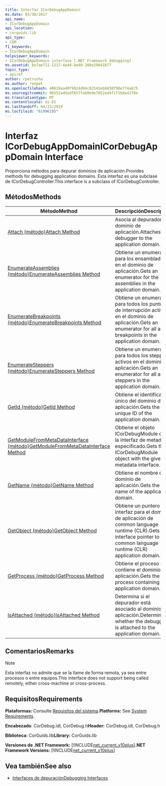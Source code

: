 ```yaml
---
title: Interfaz ICorDebugAppDomain
ms.date: 03/30/2017
api_name:
- ICorDebugAppDomain
api_location:
- corguids.lib
api_type:
- COM
f1_keywords:
- ICorDebugAppDomain
helpviewer_keywords:
- ICorDebugAppDomain interface [.NET Framework debugging]
ms.assetid: be7ae711-1217-4a44-be40-166e29641b77
topic_type:
- apiref
author: rpetrusha
ms.author: ronpet
ms.openlocfilehash: 40619aa40f9924d94c82541eb8d30790e774a675
ms.sourcegitcommit: 9b552addadfb57fab0b9e7852ed4f1f1b8a42f8e
ms.translationtype: MT
ms.contentlocale: es-ES
ms.lasthandoff: 04/23/2019
ms.locfileid: "61996195"
---
```

# <a name="icordebugappdomain-interface"></a><span data-ttu-id="09cf3-102">Interfaz ICorDebugAppDomain</span><span class="sxs-lookup"><span data-stu-id="09cf3-102">ICorDebugAppDomain Interface</span></span>

<span data-ttu-id="09cf3-103">Proporciona métodos para depurar dominios de aplicación.</span><span class="sxs-lookup"><span data-stu-id="09cf3-103">Provides methods for debugging application domains.</span></span> <span data-ttu-id="09cf3-104">Esta interfaz es una subclase de ICorDebugController.</span><span class="sxs-lookup"><span data-stu-id="09cf3-104">This interface is a subclass of ICorDebugController.</span></span>  
  
## <a name="methods"></a><span data-ttu-id="09cf3-105">Métodos</span><span class="sxs-lookup"><span data-stu-id="09cf3-105">Methods</span></span>  
  
|<span data-ttu-id="09cf3-106">Método</span><span class="sxs-lookup"><span data-stu-id="09cf3-106">Method</span></span>|<span data-ttu-id="09cf3-107">Descripción</span><span class="sxs-lookup"><span data-stu-id="09cf3-107">Description</span></span>|  
|------------|-----------------|  
|[<span data-ttu-id="09cf3-108">Attach (método)</span><span class="sxs-lookup"><span data-stu-id="09cf3-108">Attach Method</span></span>](../../../../docs/framework/unmanaged-api/debugging/icordebugappdomain-attach-method.md)|<span data-ttu-id="09cf3-109">Asocia al depurador al dominio de aplicación.</span><span class="sxs-lookup"><span data-stu-id="09cf3-109">Attaches the debugger to the application domain.</span></span>|  
|[<span data-ttu-id="09cf3-110">EnumerateAssemblies (método)</span><span class="sxs-lookup"><span data-stu-id="09cf3-110">EnumerateAssemblies Method</span></span>](../../../../docs/framework/unmanaged-api/debugging/icordebugappdomain-enumerateassemblies-method.md)|<span data-ttu-id="09cf3-111">Obtiene un enumerador para los ensamblados en el dominio de aplicación.</span><span class="sxs-lookup"><span data-stu-id="09cf3-111">Gets an enumerator for the assemblies in the application domain.</span></span>|  
|[<span data-ttu-id="09cf3-112">EnumerateBreakpoints (método)</span><span class="sxs-lookup"><span data-stu-id="09cf3-112">EnumerateBreakpoints Method</span></span>](../../../../docs/framework/unmanaged-api/debugging/icordebugappdomain-enumeratebreakpoints-method.md)|<span data-ttu-id="09cf3-113">Obtiene un enumerador para todos los puntos de interrupción activos en el dominio de aplicación.</span><span class="sxs-lookup"><span data-stu-id="09cf3-113">Gets an enumerator for all active breakpoints in the application domain.</span></span>|  
|[<span data-ttu-id="09cf3-114">EnumerateSteppers (método)</span><span class="sxs-lookup"><span data-stu-id="09cf3-114">EnumerateSteppers Method</span></span>](../../../../docs/framework/unmanaged-api/debugging/icordebugappdomain-enumeratesteppers-method.md)|<span data-ttu-id="09cf3-115">Obtiene un enumerador para todos los steppers activos en el dominio de aplicación.</span><span class="sxs-lookup"><span data-stu-id="09cf3-115">Gets an enumerator for all active steppers in the application domain.</span></span>|  
|[<span data-ttu-id="09cf3-116">GetId (método)</span><span class="sxs-lookup"><span data-stu-id="09cf3-116">GetId Method</span></span>](../../../../docs/framework/unmanaged-api/debugging/icordebugappdomain-getid-method.md)|<span data-ttu-id="09cf3-117">Obtiene el identificador único del dominio de aplicación.</span><span class="sxs-lookup"><span data-stu-id="09cf3-117">Gets the unique ID of the application domain.</span></span>|  
|[<span data-ttu-id="09cf3-118">GetModuleFromMetaDataInterface (método)</span><span class="sxs-lookup"><span data-stu-id="09cf3-118">GetModuleFromMetaDataInterface Method</span></span>](../../../../docs/framework/unmanaged-api/debugging/icordebugappdomain-getmodulefrommetadatainterface-method.md)|<span data-ttu-id="09cf3-119">Obtiene el objeto ICorDebugModule con la interfaz de metadatos especificado.</span><span class="sxs-lookup"><span data-stu-id="09cf3-119">Gets the ICorDebugModule object with the given metadata interface.</span></span>|  
|[<span data-ttu-id="09cf3-120">GetName (método)</span><span class="sxs-lookup"><span data-stu-id="09cf3-120">GetName Method</span></span>](../../../../docs/framework/unmanaged-api/debugging/icordebugappdomain-getname-method.md)|<span data-ttu-id="09cf3-121">Obtiene el nombre del dominio de aplicación.</span><span class="sxs-lookup"><span data-stu-id="09cf3-121">Gets the name of the application domain.</span></span>|  
|[<span data-ttu-id="09cf3-122">GetObject (método)</span><span class="sxs-lookup"><span data-stu-id="09cf3-122">GetObject Method</span></span>](../../../../docs/framework/unmanaged-api/debugging/icordebugappdomain-getobject-method.md)|<span data-ttu-id="09cf3-123">Obtiene un puntero de interfaz para el dominio de aplicación de common language runtime (CLR).</span><span class="sxs-lookup"><span data-stu-id="09cf3-123">Gets an interface pointer to the common language runtime (CLR) application domain.</span></span>|  
|[<span data-ttu-id="09cf3-124">GetProcess (método)</span><span class="sxs-lookup"><span data-stu-id="09cf3-124">GetProcess Method</span></span>](../../../../docs/framework/unmanaged-api/debugging/icordebugappdomain-getprocess-method.md)|<span data-ttu-id="09cf3-125">Obtiene el proceso que contiene el dominio de aplicación.</span><span class="sxs-lookup"><span data-stu-id="09cf3-125">Gets the process containing the application domain.</span></span>|  
|[<span data-ttu-id="09cf3-126">IsAttached (método)</span><span class="sxs-lookup"><span data-stu-id="09cf3-126">IsAttached Method</span></span>](../../../../docs/framework/unmanaged-api/debugging/icordebugappdomain-isattached-method.md)|<span data-ttu-id="09cf3-127">Determina si el depurador está asociado al dominio de aplicación.</span><span class="sxs-lookup"><span data-stu-id="09cf3-127">Determines whether the debugger is attached to the application domain.</span></span>|  
  
## <a name="remarks"></a><span data-ttu-id="09cf3-128">Comentarios</span><span class="sxs-lookup"><span data-stu-id="09cf3-128">Remarks</span></span>  
  
> [!NOTE]
>  <span data-ttu-id="09cf3-129">Esta interfaz no admite que se la llame de forma remota, ya sea entre procesos o entre equipos.</span><span class="sxs-lookup"><span data-stu-id="09cf3-129">This interface does not support being called remotely, either cross-machine or cross-process.</span></span>  
  
## <a name="requirements"></a><span data-ttu-id="09cf3-130">Requisitos</span><span class="sxs-lookup"><span data-stu-id="09cf3-130">Requirements</span></span>  
 <span data-ttu-id="09cf3-131">**Plataformas:** Consulte [Requisitos del sistema](../../../../docs/framework/get-started/system-requirements.md).</span><span class="sxs-lookup"><span data-stu-id="09cf3-131">**Platforms:** See [System Requirements](../../../../docs/framework/get-started/system-requirements.md).</span></span>  
  
 <span data-ttu-id="09cf3-132">**Encabezado**: CorDebug.idl, CorDebug.h</span><span class="sxs-lookup"><span data-stu-id="09cf3-132">**Header:** CorDebug.idl, CorDebug.h</span></span>  
  
 <span data-ttu-id="09cf3-133">**Biblioteca:** CorGuids.lib</span><span class="sxs-lookup"><span data-stu-id="09cf3-133">**Library:** CorGuids.lib</span></span>  
  
 <span data-ttu-id="09cf3-134">**Versiones de .NET Framework:** [!INCLUDE[net_current_v10plus](../../../../includes/net-current-v10plus-md.md)]</span><span class="sxs-lookup"><span data-stu-id="09cf3-134">**.NET Framework Versions:** [!INCLUDE[net_current_v10plus](../../../../includes/net-current-v10plus-md.md)]</span></span>  
  
## <a name="see-also"></a><span data-ttu-id="09cf3-135">Vea también</span><span class="sxs-lookup"><span data-stu-id="09cf3-135">See also</span></span>

- [<span data-ttu-id="09cf3-136">Interfaces de depuración</span><span class="sxs-lookup"><span data-stu-id="09cf3-136">Debugging Interfaces</span></span>](../../../../docs/framework/unmanaged-api/debugging/debugging-interfaces.md)
